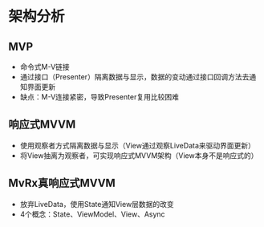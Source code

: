 # 架构分析
## MVP
- 命令式M-V链接
- 通过接口（Presenter）隔离数据与显示，数据的变动通过接口回调方法去通知界面更新
- 缺点：M-V连接紧密，导致Presenter复用比较困难

## 响应式MVVM
- 使用观察者方式隔离数据与显示（View通过观察LiveData来驱动界面更新）
- 将View抽离为观察者，可实现响应式MVVM架构（View本身不是响应式的）

## MvRx真响应式MVVM
- 放弃LiveData，使用State通知View层数据的改变
- 4个概念：State、ViewModel、View、Async
